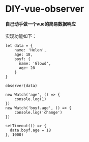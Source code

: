 # DIY-vue-observer
#### 自己动手做一个vue的简易数据响应
实现功能如下：
```
let data = {
    name: 'Helen',
    age: 18,
    boyf: {
      name: 'Glowd',
      age: 28
    }
}

observer(data)

new Watch('age', () => {
    console.log(1)
})
new Watch('boyf.age', () => {
    console.log('change')
})

setTimeout(() => {
  data.boyf.age = 18
}, 1000)
```
